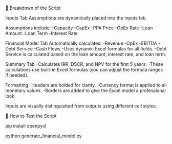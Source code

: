 📄 Breakdown of the Script

Inputs Tab
Assumptions are dynamically placed into the Inputs tab.

Assumptions include:
-Capacity
-CapEx
-PPA Price
-OpEx Rate
-Loan Amount
-Loan Term
-Interest Rate

Financial Model Tab
Automatically calculates:
-Revenue
-OpEx
-EBITDA
-Debt Service
-Cash Flows
-Uses dynamic Excel formulas for all fields.
-Debt Service is calculated based on the loan amount, interest rate, and loan term.

Summary Tab
-Calculates IRR, DSCR, and NPV for the first 5 years.
-These calculations use built-in Excel formulas (you can adjust the formula ranges if needed).

Formatting
-Headers are bolded for clarity.
-Currency format is applied to all monetary values.
-Borders are added to give the Excel model a professional look.

Inputs are visually distinguished from outputs using different cell styles.

🚀 How to Test the Script

pip install openpyxl

python generate_financial_model.py